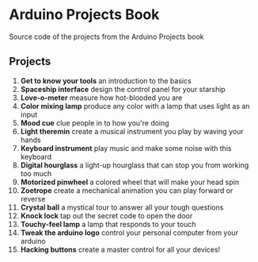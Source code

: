 # Arduino Projects Book
Source code of the projects from the Arduino Projects book

## Projects

1. **Get to know your tools** an introduction to the basics
2. **Spaceship interface** design the control panel for your starship
3. **Love-o-meter** measure how hot-blooded you are
4. **Color mixing lamp** produce any color with a lamp that uses light as an input
5. **Mood cue** clue people in to how you're doing
6. **Light theremin** create a musical instrument you play by waving your hands
7. **Keyboard instrument** play music and make some noise with this keyboard
8. **Digital hourglass** a light-up hourglass that can stop you from working too much
9. **Motorized pinwheel** a colored wheel that will make your head spin
10. **Zoetrope** create a mechanical animation you can play forward or reverse
11. **Crystal ball** a mystical tour to answer all your tough questions
12. **Knock lock** tap out the secret code to open the door
13. **Touchy-feel lamp** a lamp that responds to your touch
14. **Tweak the arduino logo** control your personal computer from your arduino
15. **Hacking buttons** create a master control for all your devices!
